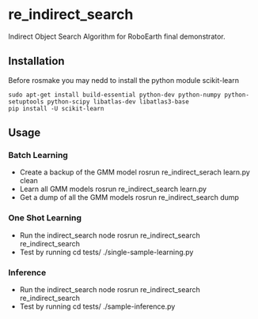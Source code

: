 # re_indirect_search

Indirect Object Search Algorithm for RoboEarth final demonstrator.

## Installation 

Before rosmake you may nedd to install the python module scikit-learn

	sudo apt-get install build-essential python-dev python-numpy python-setuptools python-scipy libatlas-dev libatlas3-base
	pip install -U scikit-learn 

## Usage

### Batch Learning
* Create a backup of the GMM model
	rosrun re_indirect_serach learn.py clean 
* Learn all GMM models
	rosrun re_indirect_search learn.py
* Get a dump of all the GMM models
	rosrun re_indirect_search dump <filename>


### One Shot Learning 
* Run the indirect_search node 
	rosrun re_indirect_search re_indirect_search
* Test by running
	cd tests/
	./single-sample-learning.py

 
### Inference 
* Run the indirect_search node 
	rosrun re_indirect_search re_indirect_search
* Test by running
	cd tests/
	./sample-inference.py

 

